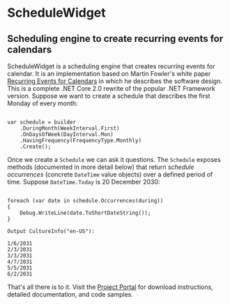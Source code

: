 # ScheduleWidget

## Scheduling engine to create recurring events for calendars

ScheduleWidget is a scheduling engine that creates recurring events for calendar. 
It is an implementation based on Martin Fowler's white paper [Recurring Events for Calendars](https://martinfowler.com/apsupp/recurring.pdf) 
in which he describes the software design. This is a complete .NET Core 2.0 rewrite of the popular .NET Framework version. 
Suppose we want to create a schedule that describes the first Monday of every month:

```var builder = new ScheduleBuilder();

var schedule = builder
    .DuringMonth(WeekInterval.First)
    .OnDaysOfWeek(DayInterval.Mon)
    .HavingFrequency(FrequencyType.Monthly)
    .Create();
```
Once we create a `Schedule` we can ask it questions. The `Schedule` exposes methods (documented in more detail below) 
that return *schedule occurrences* (concrete `DateTime` value objects) over a defined period of time. Suppose `DateTime.Today` 
is 20 December 2030:

```var during = new DateRange(DateTime.Today, DateTime.Today.AddMonths(6));

foreach (var date in schedule.Occurrences(during))
{
    Debug.WriteLine(date.ToShortDateString());
}

Output CultureInfo("en-US"):

1/6/2031
2/3/2031
3/3/2031
4/7/2031
5/5/2031
6/2/2031
```

That's all there is to it. Visit the [Project Portal](http://schedulewidget.azurewebsites.net/) for download 
instructions, detailed documentation, and code samples.
